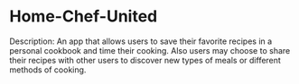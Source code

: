 # Home-Chef-United

Description: An app that allows users to save their favorite recipes in a personal cookbook and time their cooking.
Also users may choose to share their recipes with other users to discover new types of meals or different methods of cooking.


